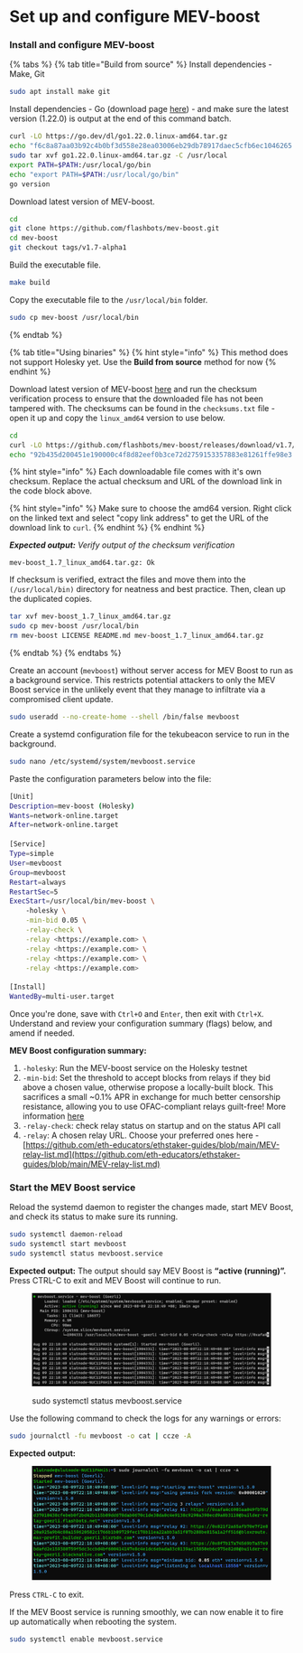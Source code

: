 # Set up and configure MEV-boost

### Install and configure MEV-boost

{% tabs %}
{% tab title="Build from source" %}
Install dependencies - Make, Git

```sh
sudo apt install make git
```

Install dependencies - Go (download page [here](https://go.dev/dl/)) - and make sure the latest version (1.22.0) is output at the end of this command batch.

```sh
curl -LO https://go.dev/dl/go1.22.0.linux-amd64.tar.gz
echo "f6c8a87aa03b92c4b0bf3d558e28ea03006eb29db78917daec5cfb6ec1046265 go1.22.0.linux-amd64.tar.gz" sha256sum --check
sudo tar xvf go1.22.0.linux-amd64.tar.gz -C /usr/local
export PATH=$PATH:/usr/local/go/bin
echo "export PATH=$PATH:/usr/local/go/bin"
go version
```

Download latest version of MEV-boost.

```sh
cd
git clone https://github.com/flashbots/mev-boost.git
cd mev-boost
git checkout tags/v1.7-alpha1
```

Build the executable file.

```sh
make build
```

Copy the executable file to the `/usr/local/bin` folder.

```sh
sudo cp mev-boost /usr/local/bin
```
{% endtab %}

{% tab title="Using binaries" %}
{% hint style="info" %}
This method does not support Holesky yet. Use the **Build from source** method for now
{% endhint %}

Download latest version of MEV-boost [here](https://github.com/flashbots/mev-boost/releases) and run the checksum verification process to ensure that the downloaded file has not been tampered with. The checksums can be found in the `checksums.txt` file - open it up and copy the `linux_amd64` version to use below.

```bash
cd 
curl -LO https://github.com/flashbots/mev-boost/releases/download/v1.7/mev-boost_1.7_linux_amd64.tar.gz
echo "92b435d200451e190000c4f8d82eef0b3ce72d2759153357883e81261ffe98e3 mev-boost_1.7_linux_amd64.tar.gz" | sha256sum --check
```

{% hint style="info" %}
Each downloadable file comes with it's own checksum. Replace the actual checksum and URL of the download link in the code block above.

{% hint style="info" %}
Make sure to choose the amd64 version. Right click on the linked text and select "copy link address" to get the URL of the download link to `curl`.
{% endhint %}
{% endhint %}

_**Expected output:** Verify output of the checksum verification_

```
mev-boost_1.7_linux_amd64.tar.gz: Ok
```

If checksum is verified, extract the files and move them into the `(/usr/local/bin)` directory for neatness and best practice. Then, clean up the duplicated copies.

```bash
tar xvf mev-boost_1.7_linux_amd64.tar.gz
sudo cp mev-boost /usr/local/bin
rm mev-boost LICENSE README.md mev-boost_1.7_linux_amd64.tar.gz

```
{% endtab %}
{% endtabs %}

Create an account (`mevboost`) without server access for MEV Boost to run as a background service. This restricts potential attackers to only the MEV Boost service in the unlikely event that they manage to infiltrate via a compromised client update.

```bash
sudo useradd --no-create-home --shell /bin/false mevboost
```

Create a systemd configuration file for the tekubeacon service to run in the background.

```bash
sudo nano /etc/systemd/system/mevboost.service
```

Paste the configuration parameters below into the file:

```bash
[Unit]
Description=mev-boost (Holesky)
Wants=network-online.target
After=network-online.target

[Service]
Type=simple
User=mevboost
Group=mevboost
Restart=always
RestartSec=5
ExecStart=/usr/local/bin/mev-boost \
    -holesky \
    -min-bid 0.05 \
    -relay-check \
    -relay <https://example.com> \
    -relay <https://example.com> \
    -relay <https://example.com> \
    -relay <https://example.com> 

[Install]
WantedBy=multi-user.target
```

Once you're done, save with `Ctrl+O` and `Enter`, then exit with `Ctrl+X`. Understand and review your configuration summary (flags) below, and amend if needed.

**MEV Boost configuration summary:**

1. `-holesky`: Run the MEV-boost service on the Holesky testnet
2. `-min-bid`: Set the threshold to accept blocks from relays if they bid above a chosen value, otherwise propose a locally-built block. This sacrifices a small \~0.1% APR in exchange for much better censorship resistance, allowing you to use OFAC-compliant relays guilt-free! More information [here](https://writings.flashbots.net/the-cost-of-resilience/)
3. `-relay-check`: check relay status on startup and on the status API call
4. `-relay`: A chosen relay URL. Choose your preferred ones here - [https://github.com/eth-educators/ethstaker-guides/blob/main/MEV-relay-list.md](https://github.com/eth-educators/ethstaker-guides/blob/main/MEV-relay-list.md)

### Start the MEV Boost service

Reload the systemd daemon to register the changes made, start MEV Boost, and check its status to make sure its running.

```bash
sudo systemctl daemon-reload
sudo systemctl start mevboost
sudo systemctl status mevboost.service
```

**Expected output:** The output should say MEV Boost is **“active (running)”.** Press CTRL-C to exit and MEV Boost will continue to run.

<figure><img src="../.gitbook/assets/image (62).png" alt=""><figcaption><p>sudo systemctl status mevboost.service</p></figcaption></figure>

Use the following command to check the logs for any warnings or errors:

```bash
sudo journalctl -fu mevboost -o cat | ccze -A
```

**Expected output:**

<figure><img src="../.gitbook/assets/image (61).png" alt=""><figcaption></figcaption></figure>

Press `CTRL-C` to exit.

If the MEV Boost service is running smoothly, we can now enable it to fire up automatically when rebooting the system.

```bash
sudo systemctl enable mevboost.service
```
